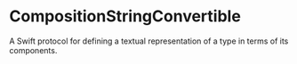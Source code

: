 # CompositionStringConvertible
A Swift protocol for defining a textual representation of a type in terms of its components.
